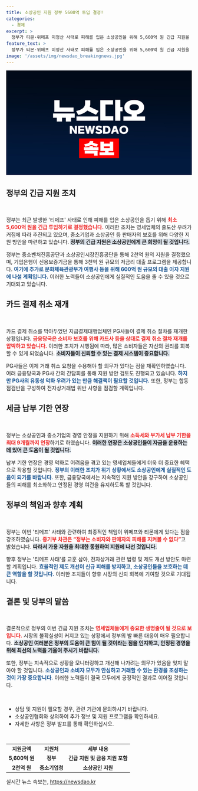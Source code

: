 ```yaml
---
title: 소상공인 지원 정부 5600억 투입 결정!
categories:
  - 경제
excerpt: >
  정부가 티몬·위메프 미정산 사태로 피해를 입은 소상공인을 위해 5,600억 원 긴급 지원을 결정했습니다. 영세업체 보호를 위한 다양한 대출 프로그램과 세금 납부 기한 연장 방안도 발표되어 유망한 변화가 기대됩니다.
feature_text: >
  정부가 티몬·위메프 미정산 사태로 피해를 입은 소상공인을 위해 5,600억 원 긴급 지원을 결정했습니다. 영세업체 보호를 위한 다양한 대출 프로그램과 세금 납부 기한 연장 방안도 발표되어 유망한 변화가 기대됩니다.
image: '/assets/img/newsdao_breakingnews.jpg'
---
```


<p><img src="/assets/img/newsdao_breakingnews.jpg" alt="ontimetimes 속보" /></p>

<p><h2 data-ke-size="size26">정부의 긴급 지원 조치</h2><p data-ke-size="size16">&nbsp;</p> 정부는 최근 발생한 '티메프' 사태로 인해 피해를 입은 소상공인을 돕기 위해 <b><span style="color: #ee2323;">최소 5,600억 원을 긴급 투입하기로 결정했습니다.</span></b> 이러한 조치는 영세업체의 줄도산 우려가 커짐에 따라 추진되고 있으며, 중소기업과 소상공인 등 판매자의 보호를 위해 다양한 지원 방안을 마련하고 있습니다. <b><span style="background-color: #21538527;">정부의 긴급 지원은 소상공인에게 큰 희망이 될 것입니다.</span></b></p>

<p>정부는 중소벤처진흥공단과 소상공인시장진흥공단을 통해 2천억 원의 지원을 결정했으며, 기업은행이 신용보증기금을 통해 3천억 원 규모의 저금리 대출 프로그램을 제공합니다. <b><span style="color: #1a5490;">여기에 추가로 문화체육관광부가 여행사 등을 위해 600억 원 규모의 대출 이자 지원에 나설 계획입니다.</span></b> 이러한 노력들이 소상공인에게 실질적인 도움을 줄 수 있을 것으로 기대되고 있습니다. </p>

<p><h2 data-ke-size="size26">카드 결제 취소 재개</h2><p data-ke-size="size16">&nbsp;</p> 카드 결제 취소를 막아두었던 지급결제대행업체인 PG사들이 결제 취소 절차를 재개한 상황입니다. <b><span style="color: #ee2323;">금융당국은 소비자 보호를 위해 카드사 등을 상대로 결제 취소 절차 재개를 압박하고 있습니다.</span></b> 이러한 조치가 시행됨에 따라, 많은 소비자들은 자신의 권리를 회복할 수 있게 되었습니다. <b><span style="background-color: #21538527;">소비자들이 신뢰할 수 있는 결제 시스템이 중요합니다.</span></b></p>

<p>PG사들은 이제 거래 취소 요청을 수용해야 할 의무가 있다는 점을 재확인하였습니다. 여러 금융당국과 PG사 간의 간담회를 통해 지원 방안 검토도 진행되고 있습니다. <b><span style="color: #1a5490;">하지만 PG사의 유동성 악화 우려가 있는 만큼 해결책이 필요할 것입니다.</span></b> 또한, 정부는 합동점검반을 구성하여 전자상거래법 위반 사항을 점검할 계획입니다.</p>

<p><h2 data-ke-size="size26">세금 납부 기한 연장</h2><p data-ke-size="size16">&nbsp;</p> 정부는 소상공인과 중소기업의 경영 안정을 지원하기 위해 <b><span style="color: #ee2323;">소득세와 부가세 납부 기한을 최대 9개월까지 연장</span></b>하기로 하였습니다. <b><span style="background-color: #21538527;">이러한 연장은 소상공인들이 자금을 운용하는 데 있어 큰 도움이 될 것입니다.</span></b> </p>

<p>납부 기한 연장은 경영 악화로 어려움을 겪고 있는 영세업체들에게 더욱 더 중요한 혜택으로 작용할 것입니다. <b><span style="color: #1a5490;">정부의 이러한 조치가 위기 상황에서도 소상공인에게 실질적인 도움이 되기를 바랍니다.</span></b> 또한, 금융당국에서는 지속적인 지원 방안을 강구하여 소상공인들의 피해를 최소화하고 안정된 경영 여건을 유지하도록 할 것입니다.</p>

<p><h2 data-ke-size="size26">정부의 책임과 향후 계획</h2><p data-ke-size="size16">&nbsp;</p> 정부는 이번 '티메프' 사태와 관련하여 최종적인 책임이 위메프와 티몬에게 있다는 점을 강조하였습니다. <b><span style="color: #ee2323;">중기부 차관은 “정부는 소비자와 판매자의 피해를 지켜볼 수 없다”</span></b>고 밝혔습니다. <b><span style="background-color: #21538527;">따라서 가용 자원을 최대한 동원하여 지원에 나선 것입니다.</span></b> </p>

<p>향후 정부는 '티메프 사태'를 교훈 삼아, 전자상거래 관련 법령 및 제도 개선 방안도 마련할 계획입니다. <b><span style="color: #1a5490;">효율적인 제도 개선이 신규 피해를 방지하고, 소상공인들을 보호하는 데 큰 역할을 할 것입니다.</span></b> 이러한 조치들이 향후 시장의 신뢰 회복에 기여할 것으로 기대됩니다.</p>

<p><h2 data-ke-size="size26">결론 및 당부의 말씀</h2><p data-ke-size="size16">&nbsp;</p> 결론적으로 정부의 이번 긴급 지원 조치는 <b><span style="color: #ee2323;">영세업체들에게 중요한 생명줄이 될 것으로 보입니다.</span></b> 시장의 불확실성이 커지고 있는 상황에서 정부의 발 빠른 대응이 매우 필요합니다. <b><span style="background-color: #21538527;">소상공인 여러분은 정부의 도움이 큰 힘이 될 것이라는 점을 인지하고, 안정된 경영을 위해 최선의 노력을 기울여 주시기 바랍니다.</span></b> </p>

<p>또한, 정부는 지속적으로 상황을 모니터링하고 개선해 나가려는 의무가 있음을 잊지 말아야 할 것입니다. <b><span style="color: #1a5490;">소상공인과 소비자 모두가 안심하고 거래할 수 있는 환경을 조성하는 것이 가장 중요합니다.</span></b> 이러한 노력들이 결국 모두에게 긍정적인 결과로 이어질 것입니다. </p>

<p><p data-ke-size="size16">&nbsp;</p> <ul><li>상담 및 지원이 필요할 경우, 관련 기관에 문의하시기 바랍니다.</li><li>소상공인협회와 상의하여 추가 정보 및 지원 프로그램을 확인하세요.</li><li>자세한 사항은 정부 발표를 통해 확인하십시오.</li></ul>
<p data-ke-size="size16">&nbsp;</p> <table style="width:100%;"><tr><td style="text-align: center; height: 17px;"><b>지원금액</b></td><td style="text-align: center; height: 17px;"><b>지원처</b></td><td style="text-align: center; height: 17px;"><b>세부 내용</b></td></tr><tr><td style="text-align: center; height: 17px;"><b>5,600억 원</b></td><td style="text-align: center; height: 17px;"><b>정부</b></td><td style="text-align: center; height: 17px;"><b>긴급 지원 및 금융 지원 포함</b></td></tr><tr><td style="text-align: center; height: 17px;"><b>2천억 원</b></td><td style="text-align: center; height: 17px;"><b>중소기업청</b></td><td style="text-align: center; height: 17px;"><b>소상공인 지원</b></td></tr></table></p>
실시간 뉴스 속보는, <a href="https://newsdao.kr" rel="dofollow">https://newsdao.kr</a>


